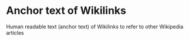 # Anchor text of Wikilinks 
Human readable text (anchor text) of Wikilinks to refer to other Wikipedia articles

